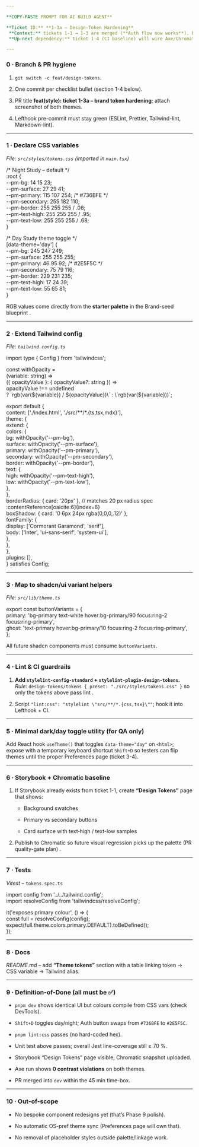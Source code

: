 ```yaml
---

**COPY-PASTE PROMPT FOR AI BUILD AGENT**

**Ticket ID:** **1-3a – Design-Token Hardening**  
 **Context:** tickets 1-1 → 1-3 are merged (**Auth flow now works**). Before the UI grows, we must lock-in the brand design tokens so every subsequent component “speaks the same language.”  
 **Up-next dependency:** ticket 1-4 (CI baseline) will wire Axe/Chromatic/Lighthouse; it must inherit these tokens.

---
```


### **0 · Branch & PR hygiene**

1. `git switch -c feat/design-tokens`.

2. One commit per checklist bullet (section 1-4 below).

3. PR title **feat(style): ticket 1-3a – brand token hardening**; attach screenshot of both themes.

4. Lefthook pre-commit must stay green (ESLint, Prettier, Tailwind-lint, Markdown-lint).

---

### **1 · Declare CSS variables**

*File: `src/styles/tokens.css` (imported in `main.tsx`)*

/\* Night Study – default \*/  
:root {  
  \--pm-bg:        14 15 23;  
  \--pm-surface:   27 29 41;  
  \--pm-primary:  115 107 254;   /\* \#736BFE \*/  
  \--pm-secondary: 255 182 110;  
  \--pm-border:    255 255 255 / .08;  
  \--pm-text-high: 255 255 255 / .95;  
  \--pm-text-low:  255 255 255 / .68;  
}

/\* Day Study theme toggle \*/  
\[data-theme='day'\] {  
  \--pm-bg:        245 247 249;  
  \--pm-surface:   255 255 255;  
  \--pm-primary:   46  95  92;   /\* \#2E5F5C \*/  
  \--pm-secondary:  75  79 116;  
  \--pm-border:     229 231 235;  
  \--pm-text-high:  17  24  39;  
  \--pm-text-low:   55  65  81;  
}

RGB values come directly from the **starter palette** in the Brand-seed blueprint .

---

### **2 · Extend Tailwind config**

*File: `tailwind.config.ts`*

import type { Config } from 'tailwindcss';

const withOpacity \=  
  (variable: string) \=\>  
  ({ opacityValue }: { opacityValue?: string }) \=\>  
    opacityValue \!== undefined  
      ? \`rgb(var(${variable}) / ${opacityValue})\`  
      : \`rgb(var(${variable}))\`;

export default {  
  content: \['./index.html', './src/\*\*/\*.{ts,tsx,mdx}'\],  
  theme: {  
    extend: {  
      colors: {  
        bg:        withOpacity('--pm-bg'),  
        surface:   withOpacity('--pm-surface'),  
        primary:   withOpacity('--pm-primary'),  
        secondary: withOpacity('--pm-secondary'),  
        border:    withOpacity('--pm-border'),  
        text: {  
          high: withOpacity('--pm-text-high'),  
          low:  withOpacity('--pm-text-low'),  
        },  
      },  
      borderRadius: { card: '20px' },           // matches 20 px radius spec :contentReference\[oaicite:6\]{index=6}  
      boxShadow: { card: '0 6px 24px rgba(0,0,0,.12)' },  
      fontFamily: {  
        display: \['Cormorant Garamond', 'serif'\],  
        body:    \['Inter', 'ui-sans-serif', 'system-ui'\],  
      },  
    },  
  },  
  plugins: \[\],  
} satisfies Config;

---

### **3 · Map to shadcn/ui variant helpers**

*File: `src/lib/theme.ts`*

export const buttonVariants \= {  
  primary: 'bg-primary text-white hover:bg-primary/90 focus:ring-2 focus:ring-primary',  
  ghost:   'text-primary hover:bg-primary/10 focus:ring-2 focus:ring-primary',  
};

All future shadcn components must consume `buttonVariants`.

---

### **4 · Lint & CI guardrails**

1. **Add `stylelint-config-standard` \+ `stylelint-plugin-design-tokens`.**  
    *Rule:* `design-tokens/tokens { preset: "./src/styles/tokens.css" }` so only the tokens above pass lint .

2. Script `"lint:css": "stylelint \"src/**/*.{css,tsx}\""`; hook it into Lefthook \+ CI.

---

### **5 · Minimal dark/day toggle utility (for QA only)**

Add React hook `useTheme()` that toggles `data-theme="day"` on `<html>`; expose with a temporary keyboard shortcut `Shift+D` so testers can flip themes until the proper Preferences page (ticket 3-4).

---

### **6 · Storybook \+ Chromatic baseline**

1. If Storybook already exists from ticket 1-1, create **“Design Tokens”** page that shows:

   * Background swatches

   * Primary vs secondary buttons

   * Card surface with text‐high / text-low samples

2. Publish to Chromatic so future visual regression picks up the palette (PR quality-gate plan) .

---

### **7 · Tests**

*Vitest* – `tokens.spec.ts`

import config from '../../tailwind.config';  
import resolveConfig from 'tailwindcss/resolveConfig';

it('exposes primary colour', () \=\> {  
  const full \= resolveConfig(config);  
  expect(full.theme.colors.primary.DEFAULT).toBeDefined();  
});

---

### **8 · Docs**

*README.md* – add **“Theme tokens”** section with a table linking token → CSS variable → Tailwind alias.

---

### **9 · Definition-of-Done (all must be ✅)**

* `pnpm dev` shows identical UI but colours compile from CSS vars (check DevTools).

* `Shift+D` toggles day/night; Auth button swaps from `#736BFE` to `#2E5F5C`.

* `pnpm lint:css` passes (no hard-coded hex).

* Unit test above passes; overall Jest line-coverage still ≥ 70 %.

* Storybook “Design Tokens” page visible; Chromatic snapshot uploaded.

* Axe run shows **0 contrast violations** on both themes.

* PR merged into `dev` within the 45 min time-box.

---

### **10 · Out-of-scope**

* No bespoke component redesigns yet (that’s Phase 9 polish).

* No automatic OS-pref theme sync (Preferences page will own that).

* No removal of placeholder styles outside palette/linkage work.
